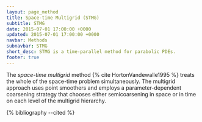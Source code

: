 ```yaml
---
layout: page_method
title: Space-time Multigrid (STMG)
subtitle: STMG
date: 2015-07-01 17:00:00 +0000
updated: 2015-07-01 17:00:00 +0000
navbar: Methods
subnavbar: STMG
short_desc: STMG is a time-parallel method for parabolic PDEs.
footer: true
---
```


The _space-time multigrid_ method {% cite HortonVandewalle1995 %} treats the whole of the space-time problem simultaneously. The multigrid approach uses point smoothers and employs a parameter-dependent coarsening strategy that chooses either semicoarsening in space or in time on each level of the multigrid hierarchy. 

{% bibliography --cited %}
